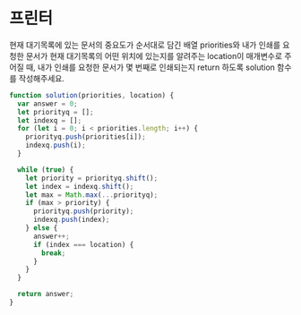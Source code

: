 # 프린터

현재 대기목록에 있는 문서의 중요도가 순서대로 담긴 배열 priorities와 내가 인쇄를 요청한 문서가 현재 대기목록의 어떤 위치에 있는지를 알려주는 location이 매개변수로 주어질 때, 내가 인쇄를 요청한 문서가 몇 번째로 인쇄되는지 return 하도록 solution 함수를 작성해주세요.

```javascript
function solution(priorities, location) {
  var answer = 0;
  let priorityq = [];
  let indexq = [];
  for (let i = 0; i < priorities.length; i++) {
    priorityq.push(priorities[i]);
    indexq.push(i);
  }

  while (true) {
    let priority = priorityq.shift();
    let index = indexq.shift();
    let max = Math.max(...priorityq);
    if (max > priority) {
      priorityq.push(priority);
      indexq.push(index);
    } else {
      answer++;
      if (index === location) {
        break;
      }
    }
  }

  return answer;
}
```
